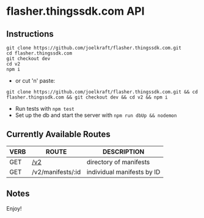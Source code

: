 # flasher.thingssdk.com API

## Instructions
```
git clone https://github.com/joelkraft/flasher.thingssdk.com.git
cd flasher.thingssdk.com
git checkout dev
cd v2
npm i
```
* or cut 'n' paste:

`git clone https://github.com/joelkraft/flasher.thingssdk.com.git && cd flasher.thingssdk.com && git checkout dev && cd v2 && npm i`
* Run tests with `npm test`
* Set up the db and start the server with `npm run dbUp && nodemon`

## Currently Available Routes

VERB|ROUTE|DESCRIPTION
---|----|----
GET|[/v2](http://localhost:3000/v2)|  directory of manifests
GET|/v2/manifests/:id| individual manifests by ID

## Notes
Enjoy!
